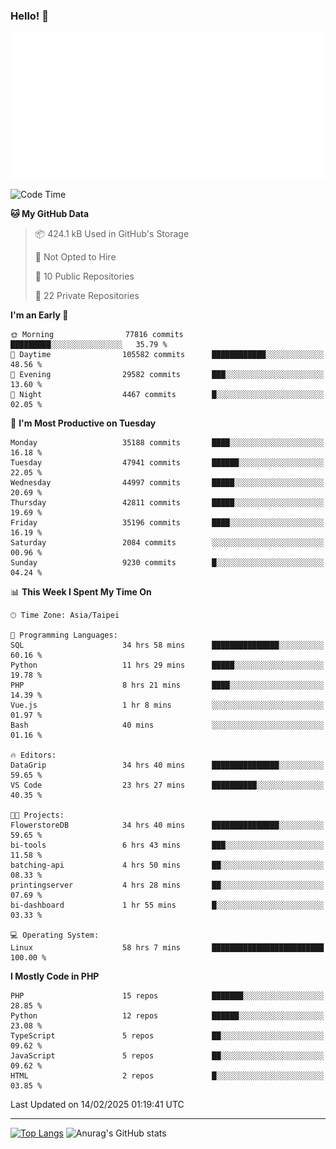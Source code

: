 ### Hello! 👋

![Metrics](/metrics.classic.svg)

<!--START_SECTION:waka-->
![Code Time](http://img.shields.io/badge/Code%20Time-2%2C368%20hrs%2031%20mins-blue)

**🐱 My GitHub Data** 

> 📦 424.1 kB Used in GitHub's Storage 
 > 
> 🚫 Not Opted to Hire
 > 
> 📜 10 Public Repositories 
 > 
> 🔑 22 Private Repositories 
 > 
**I'm an Early 🐤** 

```text
🌞 Morning                77816 commits       █████████░░░░░░░░░░░░░░░░   35.79 % 
🌆 Daytime                105582 commits      ████████████░░░░░░░░░░░░░   48.56 % 
🌃 Evening                29582 commits       ███░░░░░░░░░░░░░░░░░░░░░░   13.60 % 
🌙 Night                  4467 commits        █░░░░░░░░░░░░░░░░░░░░░░░░   02.05 % 
```
📅 **I'm Most Productive on Tuesday** 

```text
Monday                   35188 commits       ████░░░░░░░░░░░░░░░░░░░░░   16.18 % 
Tuesday                  47941 commits       ██████░░░░░░░░░░░░░░░░░░░   22.05 % 
Wednesday                44997 commits       █████░░░░░░░░░░░░░░░░░░░░   20.69 % 
Thursday                 42811 commits       █████░░░░░░░░░░░░░░░░░░░░   19.69 % 
Friday                   35196 commits       ████░░░░░░░░░░░░░░░░░░░░░   16.19 % 
Saturday                 2084 commits        ░░░░░░░░░░░░░░░░░░░░░░░░░   00.96 % 
Sunday                   9230 commits        █░░░░░░░░░░░░░░░░░░░░░░░░   04.24 % 
```


📊 **This Week I Spent My Time On** 

```text
🕑︎ Time Zone: Asia/Taipei

💬 Programming Languages: 
SQL                      34 hrs 58 mins      ███████████████░░░░░░░░░░   60.16 % 
Python                   11 hrs 29 mins      █████░░░░░░░░░░░░░░░░░░░░   19.78 % 
PHP                      8 hrs 21 mins       ████░░░░░░░░░░░░░░░░░░░░░   14.39 % 
Vue.js                   1 hr 8 mins         ░░░░░░░░░░░░░░░░░░░░░░░░░   01.97 % 
Bash                     40 mins             ░░░░░░░░░░░░░░░░░░░░░░░░░   01.16 % 

🔥 Editors: 
DataGrip                 34 hrs 40 mins      ███████████████░░░░░░░░░░   59.65 % 
VS Code                  23 hrs 27 mins      ██████████░░░░░░░░░░░░░░░   40.35 % 

🐱‍💻 Projects: 
FlowerstoreDB            34 hrs 40 mins      ███████████████░░░░░░░░░░   59.65 % 
bi-tools                 6 hrs 43 mins       ███░░░░░░░░░░░░░░░░░░░░░░   11.58 % 
batching-api             4 hrs 50 mins       ██░░░░░░░░░░░░░░░░░░░░░░░   08.33 % 
printingserver           4 hrs 28 mins       ██░░░░░░░░░░░░░░░░░░░░░░░   07.69 % 
bi-dashboard             1 hr 55 mins        █░░░░░░░░░░░░░░░░░░░░░░░░   03.33 % 

💻 Operating System: 
Linux                    58 hrs 7 mins       █████████████████████████   100.00 % 
```

**I Mostly Code in PHP** 

```text
PHP                      15 repos            ███████░░░░░░░░░░░░░░░░░░   28.85 % 
Python                   12 repos            ██████░░░░░░░░░░░░░░░░░░░   23.08 % 
TypeScript               5 repos             ██░░░░░░░░░░░░░░░░░░░░░░░   09.62 % 
JavaScript               5 repos             ██░░░░░░░░░░░░░░░░░░░░░░░   09.62 % 
HTML                     2 repos             █░░░░░░░░░░░░░░░░░░░░░░░░   03.85 % 
```




 Last Updated on 14/02/2025 01:19:41 UTC
<!--END_SECTION:waka-->

<hr>

<span style="display:inline-block">[![Top Langs](https://github-readme-stats.vercel.app/api/top-langs/?username=maureendadap&layout=compact&theme=transparent)](https://github.com/anuraghazra/github-readme-stats)</span>
<span style="display:inline-block">![Anurag's GitHub stats](https://github-readme-stats.vercel.app/api?username=maureendadap&show_icons=true&theme=transparent&count_private=true)</span>

<!--
**MaureenDadap/maureendadap** is a ✨ _special_ ✨ repository because its `README.md` (this file) appears on your GitHub profile.

Here are some ideas to get you started:

- 🔭 I’m currently working on ...
- 🌱 I’m currently learning ...
- 👯 I’m looking to collaborate on ...
- 🤔 I’m looking for help with ...
- 💬 Ask me about ...
- 📫 How to reach me: ...
- 😄 Pronouns: ...
- ⚡ Fun fact: ...
-->
